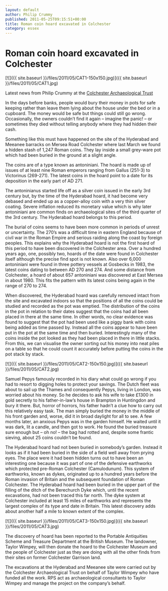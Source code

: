 ```yaml
---
layout: default
author: Philip Crummy
published: 2011-05-25T09:15:51+00:00
title: Roman coin hoard excavated in Colchester
category: essex
---
```


Roman coin hoard excavated in Colchester
========================================

[![]({{ site.baseurl }}/files/2011/05/CAT1-150x150.jpg)]({{ site.baseurl }}/files/2011/05/CAT1.jpg)

Latest news from Philip Crummy at the [Colchester Archaeological Trust](www.thecolchesterarchaeologist.co.uk "Colchester Archaeological Trust")

In the days before banks, people would bury their money in pots for safe keeping rather than leave them lying about the house under the bed or in a cupboard. The money would be safe but things could still go wrong. Occasionally, the owners couldn’t find it again – imagine the panic! – or sometimes they died without telling anybody where they had hidden their cash.

Something like this must have happened on the site of the Hyderabad and Meeanee barracks on Mersea Road Colchester where last March we found a hidden stash of 1,247 Roman coins. They lay inside a small grey-ware pot which had been buried in the ground at a slight angle.

The coins are of a type known as antoniniani. The hoard is made up of issues of at least nine Roman emperors ranging from Gallus (251-3) to Victorinus (269-271). The latest coins in the hoard point to a date for its deposition in the early part of AD 271.

The antoninianus started life off as a silver coin issued in the early 3rd century but, by the time of the Hyderabad hoard, it had become very debased and ended up as a copper-alloy coin with a very thin silver coating. Severe inflation reduced its monetary value which is why later antoniniani are common finds on archaeological sites of the third quarter of the 3rd century. The Hyderabad hoard belongs to this period.

The burial of coins seems to have been more common in periods of unrest or uncertainty. The 270’s was a difficult time in eastern England because of civil war in the Roman Empire and serious raiding along the coast by foreign peoples. This explains why the Hyderabad hoard is not the first hoard of this period to have been discovered in the Colchester area. Over a hundred years ago, one, possibly two, hoards of the date were found in Colchester itself although the precise find spot is not known. Also over 6,000 antoniniani were found in three pottery vessels at Gosbecks in 1983, the latest coins dating to between AD 270 and 274. And some distance from Colchester, a hoard of about 657 antoniniani was discovered at East Mersea in about 1980. This fits the pattern with its latest coins being again in the range of 270 to 274.

When discovered, the Hyderabad hoard was carefully removed intact from the site and excavated indoors so that the positions of all the coins could be studied and recorded as the pot was emptied. The distribution of the coins in the pot in relation to their dates suggest that the coins had all been placed in there at the same time. In other words, no clear evidence was found to suggest that the pot had been used like a piggy bank with coins being added as time passed by. Instead all the coins appear to have been put in the pot at the same time and then buried. Interestingly many of the coins inside the pot looked as they had been placed in there in little stacks. From this, we can visualise the owner sorting out his money into neat piles on a table so that he could count it accurately before putting the coins in the pot stack by stack.

[![]({{ site.baseurl }}/files/2011/05/CAT2-150x150.jpg)]({{ site.baseurl }}/files/2011/05/CAT2.jpg)

Samuel Pepys famously recorded in his diary what could go wrong if you had to resort to digging holes to protect your savings. The Dutch fleet was about to sail up the Thames and consequently Pepys, living in London, was worried about his money. So he decides to ask his wife to take £1300 in gold secretly to his father-in-law’s house in Brampton in Huntingdon and bury it there. But, horror of horrors, his father hadn’t a clue how to carry out this relatively easy task. The man simply buried the money in the middle of his front garden and, worse, did it in broad daylight for all to see. A few months later, an anxious Pepys was in the garden himself. He waited until it was dark, lit a candle, and then got to work. He found the buried treasure sure enough but – oh no! – the bag had rotted and, despite some frantic sieving, about 25 coins couldn’t be found.

The Hyderabad hoard had not been buried in somebody’s garden. Instead it looks as if it had been buried in the side of a field well away from prying eyes. The place were it had been hidden turns out to have been an interesting one because it was part of one of the defensive earthworks which protected pre-Roman Colchester (Camulodunum). This system of earthworks, known as dykes, originated up to a hundred years before the Roman invasion of Britain and the subsequent foundation of Roman Colchester. The Hyderabad hoard had been buried in the upper part of the filling of the ditch of the Berechurch Dyke which, until the recent excavations, had not been traced this far north. The dyke system at Colchester included at least 15 miles of earthworks and represents the largest complex of its type and date in Britain. This latest discovery adds about another half a mile to known extent of the complex.

[![]({{ site.baseurl }}/files/2011/05/CAT3-150x150.jpg)]({{ site.baseurl }}/files/2011/05/CAT3.jpg)

The discovery of hoard has been reported to the Portable Antiquities Scheme and Treasure Department at the British Museum. The landowner, Taylor Wimpey, will then donate the hoard to the Colchester Museum and the people of Colchester just as they are doing with all the other finds from their sites on former Colchester Garrison land.

The excavations at the Hyderabad and Meeanee site were carried out by the Colchester Archaeological Trust on behalf of Taylor Wimpey who have funded all the work. RPS act as archaeological consultants to Taylor Wimpey and manage the project on the company’s behalf.
